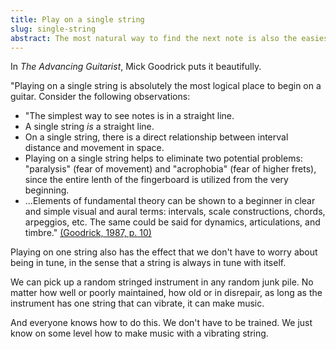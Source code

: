 ```yaml
---
title: Play on a single string
slug: single-string
abstract: The most natural way to find the next note is also the easiest way to move up and down the fretboard.
---
```


In _The Advancing Guitarist_, 
Mick Goodrick puts it beautifully.

"Playing on a single string is absolutely the most logical place to begin on a guitar.
Consider the following observations:

* "The simplest way to see notes is in a straight line.
* A single string *is* a straight line.
* On a single string, there is a direct relationship between interval distance and movement in space.
* Playing on a single string helps to eliminate two potential problems: "paralysis" (fear of movement)
and "acrophobia" (fear of higher frets),
since the entire lenth of the fingerboard is utilized from the very beginning.
* ...Elements of fundamental theory can be shown to a beginner in clear and simple visual and aural terms:
intervals, scale constructions, chords, arpeggios, etc.
The same could be said for dynamics, articulations, and timbre."
[(Goodrick, 1987, p. 10)](references#goodrick-1987)

Playing on one string also has the effect that we don't have to worry about being in tune,
in the sense that a string is always in tune with itself.

We can pick up a random stringed instrument in any random junk pile.
No matter how well or poorly maintained,
how old or in disrepair,
as long as the instrument has one string that can vibrate,
it can make music.

And everyone knows how to do this.
We don't have to be trained.
We just know on some level how to make music with a vibrating string.



